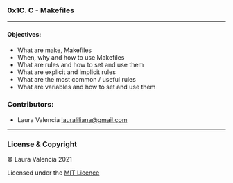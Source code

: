 ### 0x1C. C - Makefiles
---
#### Objectives:
- What are make, Makefiles
- When, why and how to use Makefiles
- What are rules and how to set and use them
- What are explicit and implicit rules
- What are the most common / useful rules
- What are variables and how to set and use them
### Contributors:
- Laura Valencia <lauraliliana@gmail.com>
---
### License & Copyright
© Laura Valencia 2021

Licensed under the [MIT Licence](LICENSE)
